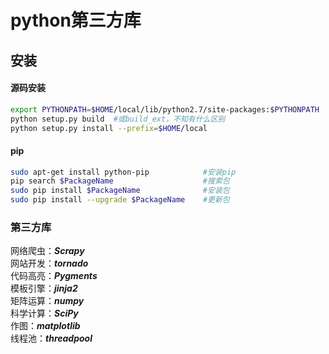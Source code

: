 # python第三方库

## 安装
#### 源码安装
```bash
export PYTHONPATH=$HOME/local/lib/python2.7/site-packages:$PYTHONPATH
python setup.py build  #或build_ext，不知有什么区别
python setup.py install --prefix=$HOME/local
```

#### pip
```bash
sudo apt-get install python-pip            #安装pip
pip search $PackageName                    #搜索包
sudo pip install $PackageName              #安装包
sudo pip install --upgrade $PackageName    #更新包
```

### 第三方库
网络爬虫：***Scrapy***  
网站开发：***tornado***  
代码高亮：***Pygments***    
模板引擎：***jinja2***  
矩阵运算：***numpy***  
科学计算：***SciPy***  
作图：***matplotlib***  
线程池：***threadpool***